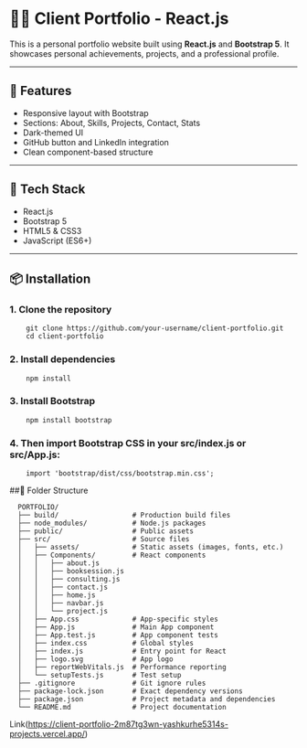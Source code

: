 # 🧑‍💻 Client Portfolio - React.js

This is a personal portfolio website built using **React.js** and **Bootstrap 5**. It showcases personal achievements, projects, and a professional profile.

---

## 🚀 Features

- Responsive layout with Bootstrap
- Sections: About, Skills, Projects, Contact, Stats
- Dark-themed UI
- GitHub button and LinkedIn integration
- Clean component-based structure

---

## 🧰 Tech Stack

- React.js
- Bootstrap 5
- HTML5 & CSS3
- JavaScript (ES6+)

---

## 📦 Installation

### 1. Clone the repository

        git clone https://github.com/your-username/client-portfolio.git
        cd client-portfolio

### 2. Install dependencies

        npm install

### 3. Install Bootstrap

        npm install bootstrap

### 4. Then import Bootstrap CSS in your src/index.js or src/App.js:

        import 'bootstrap/dist/css/bootstrap.min.css';

        
##📁 Folder Structure

      PORTFOLIO/
      ├── build/                  # Production build files
      ├── node_modules/           # Node.js packages
      ├── public/                 # Public assets
      ├── src/                    # Source files
      │   ├── assets/             # Static assets (images, fonts, etc.)
      │   ├── Components/         # React components
      │   │   ├── about.js
      │   │   ├── booksession.js
      │   │   ├── consulting.js
      │   │   ├── contact.js
      │   │   ├── home.js
      │   │   ├── navbar.js
      │   │   └── project.js
      │   ├── App.css             # App-specific styles
      │   ├── App.js              # Main App component
      │   ├── App.test.js         # App component tests
      │   ├── index.css           # Global styles
      │   ├── index.js            # Entry point for React
      │   ├── logo.svg            # App logo
      │   ├── reportWebVitals.js  # Performance reporting
      │   └── setupTests.js       # Test setup
      ├── .gitignore              # Git ignore rules
      ├── package-lock.json       # Exact dependency versions
      ├── package.json            # Project metadata and dependencies
      └── README.md               # Project documentation

        
Link(https://client-portfolio-2m87tg3wn-yashkurhe5314s-projects.vercel.app/)
